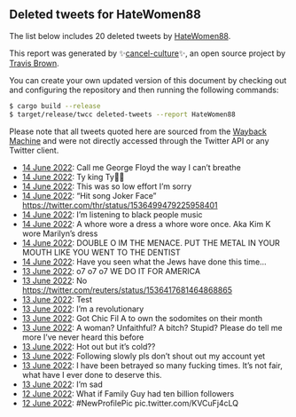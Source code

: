 ## Deleted tweets for HateWomen88

The list below includes 20 deleted tweets by
[HateWomen88](https://twitter.com/HateWomen88).



This report was generated by ✨[cancel-culture](https://github.com/travisbrown/cancel-culture)✨,
an open source project by [Travis Brown](https://twitter.com/travisbrown).

You can create your own updated version of this document by checking out and configuring the
repository and then running the following commands:

```bash
$ cargo build --release
$ target/release/twcc deleted-tweets --report HateWomen88
```

Please note that all tweets quoted here are sourced from the
[Wayback Machine](https://web.archive.org) and were not directly accessed through the Twitter API or
any Twitter client.

* [14 June 2022](https://web.archive.org/web/20220614040057/https://twitter.com/HateWomen88/status/1536559131309576196): Call me George Floyd the way I can’t breathe <!--1536559131309576196-->
* [14 June 2022](https://web.archive.org/web/20220614010242/https://twitter.com/HateWomen88/status/1536514189547778048): Ty king Ty🙏🏻 <!--1536514189547778048-->
* [14 June 2022](https://web.archive.org/web/20220614005504/https://twitter.com/HateWomen88/status/1536512434281783296): This was so low effort I’m sorry <!--1536512510211375104-->
* [14 June 2022](https://web.archive.org/web/20220614005504/https://twitter.com/HateWomen88/status/1536512434281783296): “Hit song Joker Face” https://twitter.com/thr/status/1536499479225958401 <!--1536512434281783296-->
* [14 June 2022](https://web.archive.org/web/20220614004836/https://twitter.com/HateWomen88/status/1536510793788841984): I’m listening to black people music <!--1536510793788841984-->
* [14 June 2022](https://web.archive.org/web/20220614004644/https://twitter.com/HateWomen88/status/1536510229004812290): A whore wore a dress a whore wore once. Aka Kim K wore Marilyn’s dress <!--1536510229004812290-->
* [14 June 2022](https://web.archive.org/web/20220614004547/https://twitter.com/HateWomen88/status/1536509931892908033): DOUBLE O IM THE MENACE. PUT THE METAL IN YOUR MOUTH LIKE YOU WENT TO THE DENTIST <!--1536509931892908033-->
* [14 June 2022](https://web.archive.org/web/20220614004443/https://twitter.com/HateWomen88/status/1536509846014631938): Have you seen what the Jews have done this time… <!--1536509846014631938-->
* [13 June 2022](https://web.archive.org/web/20220613210718/https://twitter.com/HateWomen88/status/1536455112360480768): o7 o7 o7 WE DO IT FOR AMERICA <!--1536455112360480768-->
* [13 June 2022](https://web.archive.org/web/20220613185602/https://twitter.com/HateWomen88/status/1536422089166532608): No https://twitter.com/reuters/status/1536417681464868865 <!--1536422089166532608-->
* [13 June 2022](https://web.archive.org/web/20220613170118/https://twitter.com/HateWomen88/status/1536393160645087233): Test <!--1536393160645087233-->
* [13 June 2022](https://web.archive.org/web/20220613164743/https://twitter.com/HateWomen88/status/1536389716827840512): I’m a revolutionary <!--1536389813032701952-->
* [13 June 2022](https://web.archive.org/web/20220613164743/https://twitter.com/HateWomen88/status/1536389716827840512): Got Chic Fil A to own the sodomites on their month <!--1536389716827840512-->
* [13 June 2022](https://web.archive.org/web/20220613131136/https://twitter.com/HateWomen88/status/1536335060089155584): A woman? Unfaithful? A bitch? Stupid? Please do tell me more I’ve never heard this before <!--1536335060089155584-->
* [13 June 2022](https://web.archive.org/web/20220613104550/https://twitter.com/HateWomen88/status/1536298503118503938): Hot out but it’s cold?? <!--1536298503118503938-->
* [13 June 2022](https://web.archive.org/web/20220613104029/https://twitter.com/HateWomen88/status/1536297365799313408): Following slowly pls don’t shout out my account yet <!--1536297365799313408-->
* [13 June 2022](https://web.archive.org/web/20220613031155/https://twitter.com/HateWomen88/status/1536183800740315137): I have been betrayed so many fucking times. It’s not fair, what have I ever done to deserve this. <!--1536183800740315137-->
* [13 June 2022](https://web.archive.org/web/20220613012434/https://twitter.com/HateWomen88/status/1536157334304706563): I’m sad <!--1536157334304706563-->
* [12 June 2022](https://web.archive.org/web/20220612215306/https://twitter.com/HateWomen88/status/1536104218267897858): What if Family Guy had ten billion followers <!--1536104218267897858-->
* [12 June 2022](https://web.archive.org/web/20220612215245/https://twitter.com/HateWomen88/status/1536104142690738184): #NewProfilePic  pic.twitter.com/KVCuFj4cLQ <!--1536104142690738184-->
